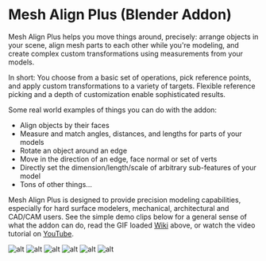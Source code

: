 # Mesh Align Plus (Blender Addon)
Mesh Align Plus helps you move things around, precisely: arrange objects in your scene, align mesh parts to each other while you're modeling, and create complex custom transformations using measurements from your models.

In short: You choose from a basic set of operations, pick reference points, and apply custom transformations to a variety of targets. Flexible reference picking and a depth of customization enable sophisticated results.

Some real world examples of things you can do with the addon:

* Align objects by their faces
* Measure and match angles, distances, and lengths for parts of your models
* Rotate an object around an edge
* Move in the direction of an edge, face normal or set of verts
* Directly set the dimension/length/scale of arbitrary sub-features of your model
* Tons of other things...

Mesh Align Plus is designed to provide precision modeling capabilities, especially for hard surface modelers, mechanical, architectural and CAD/CAM users. See the simple demo clips below for a general sense of what the addon can do, read the GIF loaded <a href="https://github.com/egtwobits/mesh_mesh_align_plus/wiki">Wiki</a> above, or watch the video tutorial on <a href="https://youtu.be/VBoic2MIC8U">YouTube</a>.

![alt](https://i.imgur.com/r6eBnKN.gif)
![alt](https://i.imgur.com/uuHKHZQ.gif)
![alt](http://i.imgur.com/VSkjGdN.gif)
![alt](http://i.imgur.com/qlUZwPC.gif)
![alt](http://i.imgur.com/JOa7Fcd.gif)
![alt](https://i.imgur.com/dtXq2aX.gif)
